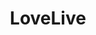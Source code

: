---
title: LoveLive
crosslinks:
- Pixiv
- youtubefactsbot
- SchoolIdolFestival
- u_imguralbumbot
- youtubot
- botpopularitybot
- anime
- LoveLiveTweets
- Ganbaruby
- TheRiceGoddess
- MoleIsMoney
- modnews
- john_yukis_bots
- Otonokizaka
- cardcaptorsakura
- SakurauchiRiko
- shorthairedwaifus
- hockey
- livven
- Yousoro
---